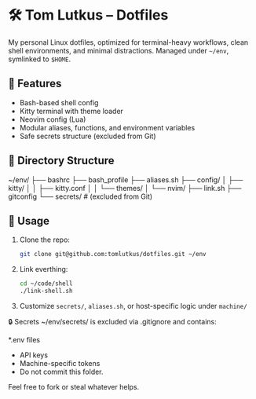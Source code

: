 # 🛠 Tom Lutkus – Dotfiles

My personal Linux dotfiles, optimized for terminal-heavy workflows, clean shell environments, and minimal distractions. Managed under `~/env`, symlinked to `$HOME`.

## 🔧 Features

- Bash-based shell config
- Kitty terminal with theme loader
- Neovim config (Lua)
- Modular aliases, functions, and environment variables
- Safe secrets structure (excluded from Git)

## 📁 Directory Structure

~/env/
├── bashrc
├── bash_profile
├── aliases.sh
├── config/
│ ├── kitty/
│ │ ├── kitty.conf
│ │ └── themes/
│ └── nvim/
├── link.sh
├── gitconfig
└── secrets/ # (excluded from Git)


## 🚀 Usage

1. Clone the repo:
   ```bash
   git clone git@github.com:tomlutkus/dotfiles.git ~/env
   ```
2. Link everthing:
   ```bash
   cd ~/code/shell
   ./link-shell.sh
   ```
3. Customize `secrets/`, `aliases.sh`, or host-specific logic under `machine/`

🔒 Secrets
~/env/secrets/ is excluded via .gitignore and contains:

*.env files

- API keys
- Machine-specific tokens
- Do not commit this folder.

Feel free to fork or steal whatever helps.
